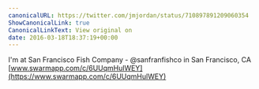 ```yaml
---
canonicalURL: https://twitter.com/jmjordan/status/710897891209060354
ShowCanonicalLink: true
CanonicalLinkText: View original on
date: 2016-03-18T18:37:19+00:00
---
```

I'm at San Francisco Fish Company - @sanfranfishco in San Francisco, CA [www.swarmapp.com/c/6UUqmHulWEY](https://www.swarmapp.com/c/6UUqmHulWEY)